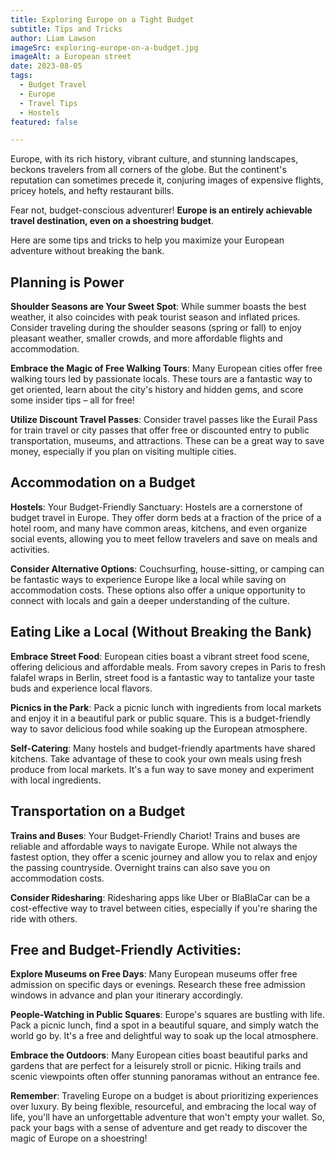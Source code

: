 ```yaml
---
title: Exploring Europe on a Tight Budget
subtitle: Tips and Tricks
author: Liam Lawson
imageSrc: exploring-europe-on-a-budget.jpg
imageAlt: a European street
date: 2023-08-05
tags:
  - Budget Travel
  - Europe
  - Travel Tips
  - Hostels
featured: false

---
```


Europe, with its rich history, vibrant culture, and stunning landscapes, beckons travelers from all corners of the globe. But the continent's reputation can sometimes precede it, conjuring images of expensive flights, pricey hotels, and hefty restaurant bills.

Fear not, budget-conscious adventurer! **Europe is an entirely achievable travel destination, even on a shoestring budget**.

Here are some tips and tricks to help you maximize your European adventure without breaking the bank.

## Planning is Power

**Shoulder Seasons are Your Sweet Spot**: While summer boasts the best weather, it also coincides with peak tourist season and inflated prices. Consider traveling during the shoulder seasons (spring or fall) to enjoy pleasant weather, smaller crowds, and more affordable flights and accommodation.

**Embrace the Magic of Free Walking Tours**: Many European cities offer free walking tours led by passionate locals. These tours are a fantastic way to get oriented, learn about the city's history and hidden gems, and score some insider tips – all for free!

**Utilize Discount Travel Passes**: Consider travel passes like the Eurail Pass for train travel or city passes that offer free or discounted entry to public transportation, museums, and attractions. These can be a great way to save money, especially if you plan on visiting multiple cities.

## Accommodation on a Budget

**Hostels**: Your Budget-Friendly Sanctuary: Hostels are a cornerstone of budget travel in Europe. They offer dorm beds at a fraction of the price of a hotel room, and many have common areas, kitchens, and even organize social events, allowing you to meet fellow travelers and save on meals and activities.

**Consider Alternative Options**: Couchsurfing, house-sitting, or camping can be fantastic ways to experience Europe like a local while saving on accommodation costs. These options also offer a unique opportunity to connect with locals and gain a deeper understanding of the culture.

## Eating Like a Local (Without Breaking the Bank)

**Embrace Street Food**: European cities boast a vibrant street food scene, offering delicious and affordable meals. From savory crepes in Paris to fresh falafel wraps in Berlin, street food is a fantastic way to tantalize your taste buds and experience local flavors.

**Picnics in the Park**: Pack a picnic lunch with ingredients from local markets and enjoy it in a beautiful park or public square. This is a budget-friendly way to savor delicious food while soaking up the European atmosphere.

**Self-Catering**: Many hostels and budget-friendly apartments have shared kitchens. Take advantage of these to cook your own meals using fresh produce from local markets. It's a fun way to save money and experiment with local ingredients.

## Transportation on a Budget

**Trains and Buses**: Your Budget-Friendly Chariot! Trains and buses are reliable and affordable ways to navigate Europe. While not always the fastest option, they offer a scenic journey and allow you to relax and enjoy the passing countryside. Overnight trains can also save you on accommodation costs.

**Consider Ridesharing**: Ridesharing apps like Uber or BlaBlaCar can be a cost-effective way to travel between cities, especially if you're sharing the ride with others.

## Free and Budget-Friendly Activities:

**Explore Museums on Free Days**: Many European museums offer free admission on specific days or evenings. Research these free admission windows in advance and plan your itinerary accordingly.

**People-Watching in Public Squares**: Europe's squares are bustling with life. Pack a picnic lunch, find a spot in a beautiful square, and simply watch the world go by. It's a free and delightful way to soak up the local atmosphere.

**Embrace the Outdoors**: Many European cities boast beautiful parks and gardens that are perfect for a leisurely stroll or picnic. Hiking trails and scenic viewpoints often offer stunning panoramas without an entrance fee.

**Remember**: Traveling Europe on a budget is about prioritizing experiences over luxury. By being flexible, resourceful, and embracing the local way of life, you'll have an unforgettable adventure that won't empty your wallet. So, pack your bags with a sense of adventure and get ready to discover the magic of Europe on a shoestring!
